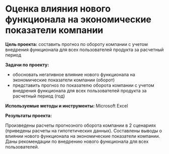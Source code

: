 # Оценка влияния нового функционала на экономические показатели компании

**Цель проекта:** 
составить прогноз по обороту компании с учетом внедрения функционала для всех пользователей продукта за расчетный период

**Задачи по проекту:** 
- обосновать негативное влияние нового функционала на экономические показатели компании (оборот)
- представить прогноз по показателю оборота компании с учетом внедрения функционала для всех пользователей продукта за расчетный период (год)

**Используемые методы и инструменты:**
Microsoft Excel

**Результаты проекта:**

Произведены расчеты прогнозного оборота компании в 2 сценариях (приведены расчеты на гипотетических данных). Составлены выводы о влиянии нового функционала на экономические показатели компании. Даны рекомендации по внедрению нового функционала для всех пользователей.
